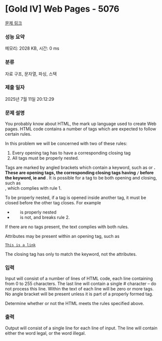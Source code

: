 # [Gold IV] Web Pages - 5076 

[문제 링크](https://www.acmicpc.net/problem/5076) 

### 성능 요약

메모리: 2028 KB, 시간: 0 ms

### 분류

자료 구조, 문자열, 파싱, 스택

### 제출 일자

2025년 7월 11일 20:12:29

### 문제 설명

<p>You probably know about HTML, the mark up language used to create Web pages. HTML code contains a number of tags which are expected to follow certain rules.</p>

<p>In this problem we will be concerned with two of these rules:</p>

<ol>
	<li>Every opening tag has to have a corresponding closing tag</li>
	<li>All tags must be properly nested.</li>
</ol>

<p>Tags are marked by angled brackets which contain a keyword, such as <code><body></code> or <code><strong></code>. These are opening tags, the corresponding closing tags having <code>/</code> before the keyword, ie <code></body></code> and <code></strong></code>. It is possible for a tag to be both opening and closing, such as <code><br /></code>, which complies with rule 1.</p>

<p>To be properly nested, if a tag is opened inside another tag, it must be closed before the other tag closes. For example</p>

<ul>
	<li><code><body> <strong> </strong> </body></code> is properly nested</li>
	<li><code><body> <strong> </body> </strong></code> is not, and breaks rule 2.</li>
</ul>

<p>If there are no tags present, the text complies with both rules.</p>

<p>Attributes may be present within an opening tag, such as</p>

<p><code><a href="http://www.nzprogcontest.org.nz">This is a link</a></code></p>

<p>The closing tag has only to match the keyword, not the attributes.</p>

### 입력 

 <p>Input will consist of a number of lines of HTML code, each line containing from 0 to 255 characters. The last line will contain a single # character – do not process this line. Within the text of each line will be zero or more tags. No angle bracket will be present unless it is part of a properly formed tag.</p>

<p>Determine whether or not the HTML meets the rules specified above.</p>

### 출력 

 <p>Output will consist of a single line for each line of input. The line will contain either the word legal, or the word illegal.</p>

